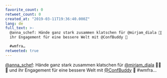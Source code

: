 ```yaml
---
favorite_count: 0
retweet_count: 0
created_at: "2019-03-11T19:36:40.000Z"
lang: de
full_text: >-
  @anna_schef: Hände ganz stark zusammen klatschen für @mirjam_diala 👏👏👏 und
  ihr Engagement für eine bessere Welt mit @ConfBuddy 🐶 

  #wmfra…
retweeted: true
---
```


[@anna_schef](https://twitter.com/anna_schef): Hände ganz stark zusammen
klatschen für [@mirjam_diala](https://twitter.com/mirjam_diala) 👏👏👏 und ihr
Engagement für eine bessere Welt mit [@ConfBuddy](https://twitter.com/ConfBuddy)
🐶 #wmfra…
